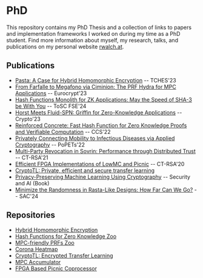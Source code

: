 # PhD

This repository contains my PhD Thesis and a collection of links to papers and implementation frameworks I worked on during my time as a PhD student. Find more information about myself, my research, talks, and publications on my personal website [rwalch.at](https://rwalch.at/).

## Publications

- [Pasta: A Case for Hybrid Homomorphic Encryption](https://eprint.iacr.org/2021/731.pdf) -- TCHES'23
- [From Farfalle to Megafono via Ciminion: The PRF Hydra for MPC Applications](https://eprint.iacr.org/2022/342.pdf) -- Eurocrypt'23
- [Hash Functions Monolith for ZK Applications: May the Speed of SHA-3 be With You](https://eprint.iacr.org/2023/1025.pdf) -- ToSC FSE'24
- [Horst Meets Fluid-SPN: Griffin for Zero-Knowledge Applications](https://eprint.iacr.org/2022/403.pdf) -- Crypto'23
- [Reinforced Concrete: Fast Hash Function for Zero Knowledge Proofs and Verifiable Computation](https://eprint.iacr.org/2021/1038.pdf) -- CCS'22
- [Privately Connecting Mobility to Infectious Diseases via Applied Cryptography](https://eprint.iacr.org/2020/522.pdf) -- PoPETs'22
- [Multi-Party Revocation in Sovrin: Performance through Distributed Trust](https://eprint.iacr.org/2020/724.pdf) -- CT-RSA'21
- [Efficient FPGA Implementations of LowMC and Picnic](https://eprint.iacr.org/2019/1368.pdf) -- CT-RSA'20
- [CryptoTL: Private, efficient and secure transfer learning](https://arxiv.org/pdf/2205.11935.pdf)
- [Privacy-Preserving Machine Learning Using Cryptography](https://rd.springer.com/content/pdf/10.1007/978-3-030-98795-4_6.pdf) -- Security and AI (Book)
- [Minimize the Randomness in Rasta-Like Designs: How Far Can We Go?](https://eprint.iacr.org/2024/791.pdf) -- SAC'24

## Repositories

- [Hybrid Homomorphic Encryption](https://github.com/IAIK/hybrid-HE-framework)
- [Hash Functions for Zero Knowledge Zoo](https://extgit.iaik.tugraz.at/krypto/zkfriendlyhashzoo)
- [MPC-friendly PRFs Zoo](https://extgit.iaik.tugraz.at/krypto/mpc-zoo)
- [Corona Heatmap](https://github.com/IAIK/CoronaHeatMap)
- [CryptoTL: Encrypted Transfer Learning](https://github.com/IAIK/CryptoTL)
- [MPC Accumulator](https://github.com/IAIK/MPC-Accumulator)
- [FPGA Based Picnic Coprocessor](https://github.com/IAIK/Picnic-FPGA)
